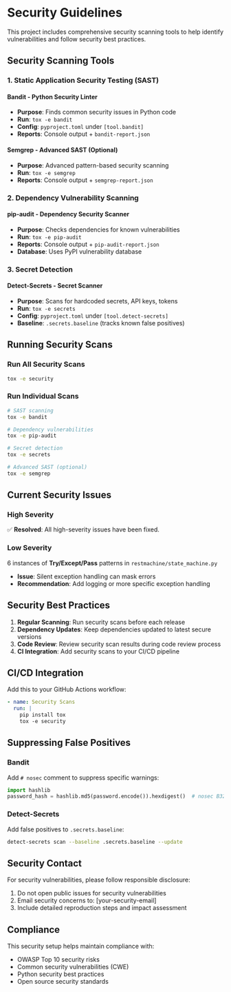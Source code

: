 # Security Guidelines

This project includes comprehensive security scanning tools to help identify vulnerabilities and follow security best practices.

## Security Scanning Tools

### 1. Static Application Security Testing (SAST)

#### Bandit - Python Security Linter
- **Purpose**: Finds common security issues in Python code
- **Run**: `tox -e bandit`
- **Config**: `pyproject.toml` under `[tool.bandit]`
- **Reports**: Console output + `bandit-report.json`

#### Semgrep - Advanced SAST (Optional)
- **Purpose**: Advanced pattern-based security scanning
- **Run**: `tox -e semgrep`
- **Reports**: Console output + `semgrep-report.json`

### 2. Dependency Vulnerability Scanning

#### pip-audit - Dependency Security Scanner
- **Purpose**: Checks dependencies for known vulnerabilities
- **Run**: `tox -e pip-audit`
- **Reports**: Console output + `pip-audit-report.json`
- **Database**: Uses PyPI vulnerability database

### 3. Secret Detection

#### Detect-Secrets - Secret Scanner
- **Purpose**: Scans for hardcoded secrets, API keys, tokens
- **Run**: `tox -e secrets`
- **Config**: `pyproject.toml` under `[tool.detect-secrets]`
- **Baseline**: `.secrets.baseline` (tracks known false positives)

## Running Security Scans

### Run All Security Scans
```bash
tox -e security
```

### Run Individual Scans
```bash
# SAST scanning
tox -e bandit

# Dependency vulnerabilities
tox -e pip-audit

# Secret detection
tox -e secrets

# Advanced SAST (optional)
tox -e semgrep
```

## Current Security Issues

### High Severity
✅ **Resolved**: All high-severity issues have been fixed.

### Low Severity
6 instances of **Try/Except/Pass** patterns in `restmachine/state_machine.py`
   - **Issue**: Silent exception handling can mask errors
   - **Recommendation**: Add logging or more specific exception handling

## Security Best Practices

1. **Regular Scanning**: Run security scans before each release
2. **Dependency Updates**: Keep dependencies updated to latest secure versions
3. **Code Review**: Review security scan results during code review process
4. **CI Integration**: Add security scans to your CI/CD pipeline

## CI/CD Integration

Add this to your GitHub Actions workflow:

```yaml
- name: Security Scans
  run: |
    pip install tox
    tox -e security
```

## Suppressing False Positives

### Bandit
Add `# nosec` comment to suppress specific warnings:
```python
import hashlib
password_hash = hashlib.md5(password.encode()).hexdigest()  # nosec B324
```

### Detect-Secrets
Add false positives to `.secrets.baseline`:
```bash
detect-secrets scan --baseline .secrets.baseline --update
```

## Security Contact

For security vulnerabilities, please follow responsible disclosure:
1. Do not open public issues for security vulnerabilities
2. Email security concerns to: [your-security-email]
3. Include detailed reproduction steps and impact assessment

## Compliance

This security setup helps maintain compliance with:
- OWASP Top 10 security risks
- Common security vulnerabilities (CWE)
- Python security best practices
- Open source security standards
